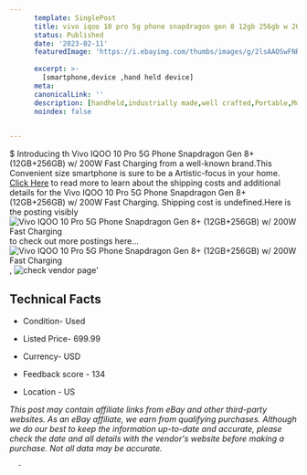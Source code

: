 ```yaml
---
      template: SinglePost
      title: vivo iqoo 10 pro 5g phone snapdragon gen 8 12gb 256gb w 200w fast charging
      status: Published
      date: '2023-02-11'
      featuredImage: 'https://i.ebayimg.com/thumbs/images/g/2lsAAOSwFNRj1fxH/s-l225.jpg'
      
      excerpt: >-
        [smartphone,device ,hand held device]
      meta:
      canonicalLink: ''
      description: [handheld,industrially made,well crafted,Portable,Mobile,Compact,Convenient,Lightweight,Maneuverable,Man-portable,Miniature,Carriable,Hand-held,Light,Holdable,Transportable,Mobile device,Pocket-sized,On-the-go,Wireless,Cordless,Compact size,Convenient size, smartphone,device ,hand held device]
      noindex: false
      

---
```

$
      Introducing th Vivo IQOO 10 Pro 5G Phone Snapdragon Gen 8+ (12GB+256GB) w/ 200W Fast Charging from a well-known brand.This Convenient size smartphone is sure to be a Artistic-focus in your home. [Click Here](https://www.ebay.com/itm/185754718903?hash=item2b3fd812b7%3Ag%3A2lsAAOSwFNRj1fxH&mkevt=1&mkcid=1&mkrid=711-53200-19255-0&campid=%253CePNCampaignId%253E&customid=%253CreferenceId%253E&toolid=10049) to read more to learn about the shipping costs and additional details for the Vivo IQOO 10 Pro 5G Phone Snapdragon Gen 8+ (12GB+256GB) w/ 200W Fast Charging. Shipping cost is undefined.Here is the posting visibly ![Vivo IQOO 10 Pro 5G Phone Snapdragon Gen 8+ (12GB+256GB) w/ 200W Fast Charging](https://i.ebayimg.com/thumbs/images/g/2lsAAOSwFNRj1fxH/s-l225.jpg) to check out more postings here... ![Vivo IQOO 10 Pro 5G Phone Snapdragon Gen 8+ (12GB+256GB) w/ 200W Fast Charging](https://i.ebayimg.com/images/g/2lsAAOSwFNRj1fxH/s-l1600.jpg), ![check vendor page](https://origin-galleryplus.ebayimg.com/ws/web/185754718903_2_0_1/225x225.jpg,https://origin-galleryplus.ebayimg.com/ws/web/185754718903_3_0_1/225x225.jpg,https://origin-galleryplus.ebayimg.com/ws/web/185754718903_4_0_1/225x225.jpg,https://origin-galleryplus.ebayimg.com/ws/web/185754718903_5_0_1/225x225.jpg)'

      

 ## Technical Facts 



     
      

 - Condition- Used 


      

 - Listed Price- 699.99 


      

 - Currency- USD 


      

 - Feedback score - 134 


      

 - Location - US 


      
      

 *_This post may contain affiliate links from eBay and other third-party websites. As an eBay affiliate, we earn from qualifying purchases. Although we do our best to keep the information up-to-date and accurate, please check the date and all details with the vendor's website before making a purchase. Not all data may be accurate._*




      -
